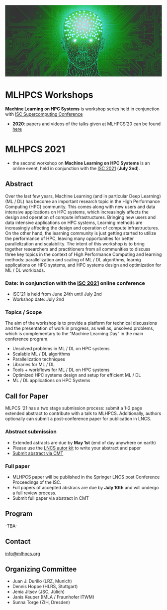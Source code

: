 <img src="MLHPCS.png">

# MLHPCS Workshops
**Machine Learning on HPC Systems** is workshop series held in conjunction with  [ISC Supercomputing Conference](https://www.isc-hpc.com/)

* **2020**: papers and videos of the talks given at MLHPCS'20 can be found [here](2020/README.md)


# MLHPCS 2021
* the second workshop on **Machine Learning on HPC Systems** is an online event, held in conjunction with the [ISC 2021](https://www.isc-hpc.com/) (**July 2nd**).


## Abstract
Over the last few years, Machine Learning (and in particular Deep Learning) (ML / DL) has become an important research topic in the High Performance Computing (HPC) community. This comes along with new users and data intensive applications on HPC systems, which increasingly affects the design and operation of compute infrastructures. Bringing new users and data intensive applications on HPC systems, Learning methods are increasingly affecting the design and operation of compute infrastructures. On the other hand, the learning community is just getting started to utilize the performance of HPC, leaving many opportunities for better parallelization and scalability. The intent of this workshop is to bring together researchers and practitioners from all communities to discuss three key topics in the context of High Performance Computing and learning methods: parallelization and scaling of ML / DL algorithms, learnig applications on HPC systems, and HPC systems design and optimization for ML / DL workloads.

### Date: in conjunction with the [ISC 2021](https://www.isc-hpc.com/) online conference 
* ISC'21 is held from June 24th until July 2nd
* Workshop date: July 2nd 

### Topics / Scope
The aim of the workshop is to provide a platform for technical discussions and the presentation of work in progress, as well as, unsolved problems, which is complementary to the “Machine Learning Day” in the main conference program.

* Unsolved problems in ML / DL on HPC systems
* Scalable ML / DL algorithms
* Parallelization techniques 
* Libraries for ML / DL
* Tools + workflows for ML / DL on HPC systems
* Optimized HPC systems design and setup for efficient ML / DL 
* ML / DL applications on HPC Systems 

## Call for Paper
MLPCS '21 has a two stage submission process: submit a 1-2 page extended abstract to contribute with a talk to MLHPCS. Additionally, authors optionally can submit a post-conference paper for publication in LNCS.

### Abstract submission
* Extended astracts are due by **May 1st** (end of day anywhere on earth)
* Please use the [LNCS autor kit](https://www.springer.com/gp/computer-science/lncs/conference-proceedings-guidelines) to write your abstract and paper 
* [Submit abstract via CMT](https://cmt3.research.microsoft.com/MLHPCS2021)

### Full paper
* MLHPCS paper will be published in the Springer LNCS post Conference Proceedings of the ISC.
* Full papers of accepted abstracs are due by **July 10th** and will undergo a full review process. 
* Submit full paper via abstract in CMT

## Program
-TBA-

## Contact
info@mlhpcs.org

## Organizing Committee
* Juan J. Durillo (LRZ, Munich)
* Dennis Hoppe (HLRS, Stuttgart)
* Jenia Jitsev (JSC, Jülich)
* Janis Keuper (IMLA / Fraunhofer ITWM)
* Sunna Torge (ZIH, Dresden)



